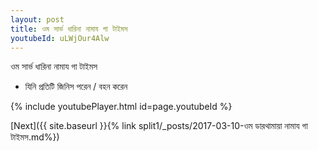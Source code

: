 ```yaml
---
layout: post
title: ওম সার্ভ ধারিনা নামায গা টাইমস
youtubeId: uLWjOur4Alw
---
```

 
 
ওম সার্ভ ধারিনা নামায গা টাইমস
 
 -  যিনি প্রতিটি জিনিস পরেন / বহন করেন
 
  
 
  
 
 
 
 
 
 


{% include youtubePlayer.html id=page.youtubeId %}
 
[Next]({{ site.baseurl }}{% link  split1/_posts/2017-03-10-ওম ডারথামায়া নামায গা টাইমস.md%})
 
